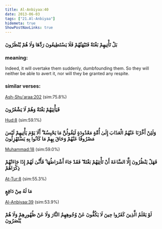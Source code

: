 ```yaml
---
title: Al-Anbiyaa:40
date: 2013-06-03
tags: ["21.Al-Anbiyaa"]
hidemeta: true 
ShowPostNavLinks: true 
---
```

### بَلْ تَأْتِيهِمْ بَغْتَةً فَتَبْهَتُهُمْ فَلَا يَسْتَطِيعُونَ رَدَّهَا وَلَا هُمْ يُنْظَرُونَ
### meaning: 
Indeed, it will overtake them suddenly, dumbfounding them. So they will neither be able to avert it, nor will they be granted any respite.
### similar verses: 

[Ash-Shu'araa:202](/26/202) (sim:75.8%)

### فَيَأْتِيَهُمْ بَغْتَةً وَهُمْ لَا يَشْعُرُونَ

[Hud:8](/11/8) (sim:59.1%)

### وَلَئِنْ أَخَّرْنَا عَنْهُمُ الْعَذَابَ إِلَىٰ أُمَّةٍ مَعْدُودَةٍ لَيَقُولُنَّ مَا يَحْبِسُهُ ۗ أَلَا يَوْمَ يَأْتِيهِمْ لَيْسَ مَصْرُوفًا عَنْهُمْ وَحَاقَ بِهِمْ مَا كَانُوا بِهِ يَسْتَهْزِئُونَ

[Muhammad:18](/47/18) (sim:59.0%)

### فَهَلْ يَنْظُرُونَ إِلَّا السَّاعَةَ أَنْ تَأْتِيَهُمْ بَغْتَةً ۖ فَقَدْ جَاءَ أَشْرَاطُهَا ۚ فَأَنَّىٰ لَهُمْ إِذَا جَاءَتْهُمْ ذِكْرَاهُمْ

[At-Tur:8](/52/8) (sim:55.3%)

### مَا لَهُ مِنْ دَافِعٍ

[Al-Anbiyaa:39](/21/39) (sim:53.9%)

### لَوْ يَعْلَمُ الَّذِينَ كَفَرُوا حِينَ لَا يَكُفُّونَ عَنْ وُجُوهِهِمُ النَّارَ وَلَا عَنْ ظُهُورِهِمْ وَلَا هُمْ يُنْصَرُونَ
